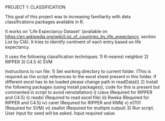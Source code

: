 PROJECT 1: CLASSIFICATION

This goal of this project was to increasing familiarity with data classifications packages available in R. 

It works on 'Life Expectancy Dataset' (available on https://en.wikipedia.org/wiki/List_of_countries_by_life_expectancy, section List by CIA). It tries to identify continent of each entry based on life expectancy.

It uses the following classification techniques:
    1) K-nearest neighbor
    2) RIPPER
    3) C4.5
    4) SVM

Instructions to run file:
    1) Set working directory to current folder. (This is required as the script references to the excel sheet present in this folder. If different excel has to be loaded please change path in readData())
    2) Install the following packages (using install.packages(), code for this is present but commented in script to avoid reinstallation) 
	i) rJava (Required for RIPPER and C4.5)	
	ii) readxl (Required to read excel file)
	iii) Rweka (Required for RIPPER and C4.5) 
	iv) caret (Required for RIPPER and KNN)
	v) e1701  (Required for SVM)
	vi) zeallot (Required for multiple output) 
    3) Run script. User input for seed will be asked. Input required value.  